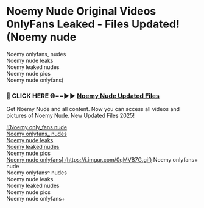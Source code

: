 # Noemy Nude Original Videos 0nlyFans Leaked - Files Updated! (Noemy nude<br>

Noemy onlyfans, nudes<br>
Noemy nude leaks<br>
Noemy leaked nudes<br>
Noemy nude pics<br>
Noemy nude onlyfans)

<h3>🔴 CLICK HERE 🌐==►► <a href="https://tinyurl.com/leaks-videos" rel="nofollow">Noemy Nude Updated Files</a></h3>

Get Noemy Nude and all content. Now you can access all videos and pictures of Noemy Nude. New Updated Files 2025!

[![Noemy only_fans nude<br>
Noemy onlyfans_ nudes<br>
Noemy nude leaks<br>
Noemy leaked nudes<br>
Noemy nude pics<br>
Noemy nude onlyfans]
(https://i.imgur.com/0qMVB7G.gif)](https://tinyurl.com/leaks-videos)
Noemy onlyfans+ nude<br>
Noemy onlyfans^ nudes<br>
Noemy nude leaks<br>
Noemy leaked nudes<br>
Noemy nude pics<br>
Noemy nude onlyfans+